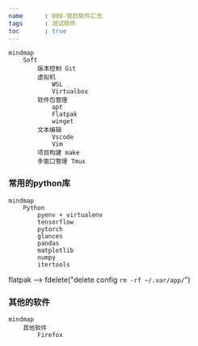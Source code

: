 ```yaml
---
name      : 000-我的软件汇总
tags      : 测试软件
toc       : true
---
```




```mermaid
mindmap
    Soft
        版本控制 Git
        虚拟机
            WSL
            Virtualbox
        软件包管理
            apt
            Flatpak
            winget
        文本编辑
            Vscode
            Vim
        项目构建 make
        多窗口管理 Tmux

```


### 常用的python库

```mermaid
mindmap
    Python
        pyenv + virtualenv
        tensorflow
        pytorch
        glances
        pandas
        matplotlib
        numpy
        itertools
```

flatpak --> fdelete("delete config `rm -rf ~/.var/app/`")


### 其他的软件

```mermaid
mindmap 
    其他软件 
        Firefox
```

